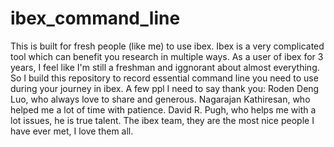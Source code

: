 # ibex_command_line
This is built for fresh people (like me) to use ibex. Ibex is a very complicated tool which can benefit you research in multiple ways. As a user of ibex for 3 years, I feel like I'm still a freshman and iggnorant about almost everything. So I build this repository to record essential command line you need to use during your journey in ibex. 
A few ppl I need to say thank you: 
Roden Deng Luo, who always love to share and generous. 
Nagarajan Kathiresan, who helped me a lot of time with patience.
David R. Pugh, who helps me with a lot issues, he is true talent. 
The ibex team, they are the most nice people I have ever met, I love them all. 
